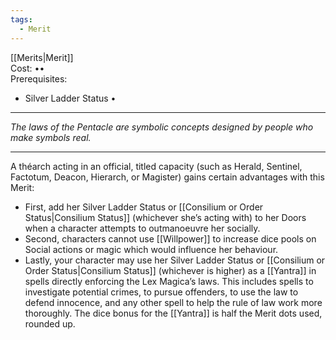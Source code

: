 ```yaml
---
tags:
  - Merit
---
```


[[Merits|Merit]]\
Cost: ••\
Prerequisites:
- Silver Ladder Status •

---

_The laws of the Pentacle are symbolic concepts designed by people who make symbols real._

---

A théarch acting in an official, titled capacity (such as Herald, Sentinel, Factotum, Deacon, Hierarch, or Magister) gains certain advantages with this Merit:
- First, add her Silver Ladder Status or [[Consilium or Order Status|Consilium Status]] (whichever she’s acting with) to her Doors when a character attempts to outmanoeuvre her socially.
- Second, characters cannot use [[Willpower]] to increase dice pools on Social actions or magic which would influence her behaviour.
- Lastly, your character may use her Silver Ladder Status or [[Consilium or Order Status|Consilium Status]] (whichever is higher) as a [[Yantra]] in spells directly enforcing the Lex Magica’s laws. This includes spells to investigate potential crimes, to pursue offenders, to use the law to defend innocence, and any other spell to help the rule of law work more thoroughly. The dice bonus for the [[Yantra]] is half the Merit dots used, rounded up.